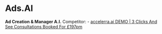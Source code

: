 # Ads.AI
**Ad Creation &amp; Manager A.I.** Competitor: - [accelerra.ai DEMO | 3 Clicks And See Consultations Booked For £197pm](https://youtu.be/0wC3vedLH9s)
